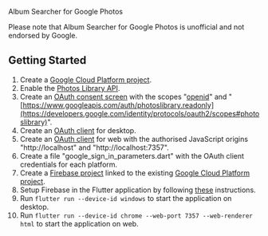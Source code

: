 Album Searcher for Google Photos

Please note that Album Searcher for Google Photos is unofficial and not endorsed by Google.

## Getting Started

1. Create a [Google Cloud Platform project](https://console.cloud.google.com/projectcreate).
2. Enable the [Photos Library API](https://console.cloud.google.com/apis/library/photoslibrary.googleapis.com).
3. Create an [OAuth consent screen](https://console.cloud.google.com/apis/credentials/consent) with the scopes "[openid](https://developers.google.com/identity/protocols/oauth2/scopes#oauth2)" and "[https://www.googleapis.com/auth/photoslibrary.readonly](https://developers.google.com/identity/protocols/oauth2/scopes#photoslibrary)".
4. Create an [OAuth client](https://console.cloud.google.com/apis/credentials/oauthclient) for desktop.
5. Create an [OAuth client](https://console.cloud.google.com/apis/credentials/oauthclient) for web with the authorised JavaScript origins "http://localhost" and "http://localhost:7357".
6. Create a file "google_sign_in_parameters.dart" with the OAuth client credentials for each platform.
7. Create a [Firebase project](https://console.firebase.google.com) linked to the existing [Google Cloud Platform project](https://console.cloud.google.com).
8. Setup Firebase in the Flutter application by following [these](https://firebase.google.com/docs/flutter/setup) instructions.
9. Run `flutter run --device-id windows` to start the application on desktop.
10. Run `flutter run --device-id chrome --web-port 7357 --web-renderer html` to start the application on web.

